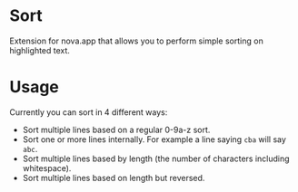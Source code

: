 # Sort

Extension for nova.app that allows you to perform simple sorting on highlighted text.

# Usage

Currently you can sort in 4 different ways:

  - Sort multiple lines based on a regular 0-9a-z sort.
  - Sort one or more lines internally. For example a line saying `cba` will say `abc`.
  - Sort multiple lines based by length (the number of characters including whitespace).
  - Sort multiple lines based on length but reversed.